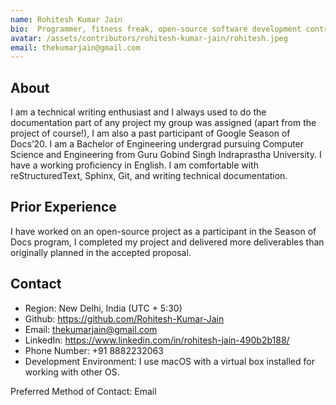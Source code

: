 ```yaml
---
name: Rohitesh Kumar Jain
bio:  Programmer, fitness freak, open-source software development contributor, adaptable, swift learner, smart, get things done at the end of the day, and definitely not a quitter.
avatar: /assets/contributors/rohitesh-kumar-jain/rohitesh.jpeg
email: thekumarjain@gmail.com
---
```


## About

I am a technical writing enthusiast and I always used to do the documentation part of any project my group was assigned (apart from the project of course!), I am also a past participant of Google Season of Docs’20. I am a Bachelor of Engineering undergrad pursuing Computer Science and Engineering from Guru Gobind Singh Indraprastha University. I have a working proficiency in English. I am comfortable with reStructuredText, Sphinx, Git, and writing technical documentation.

## Prior Experience

I have worked on an open-source project as a participant in the Season of Docs program, I completed my project and delivered more deliverables than originally planned in the accepted proposal.

## Contact

- Region: New Delhi, India (UTC + 5:30)
- Github: <https://github.com/Rohitesh-Kumar-Jain>
- Email: thekumarjain@gmail.com
- LinkedIn: <https://www.linkedin.com/in/rohitesh-jain-490b2b188/>
- Phone Number: +91 8882232063
- Development Environment: I use macOS with a virtual box installed for working with other OS.

Preferred Method of Contact: Email
